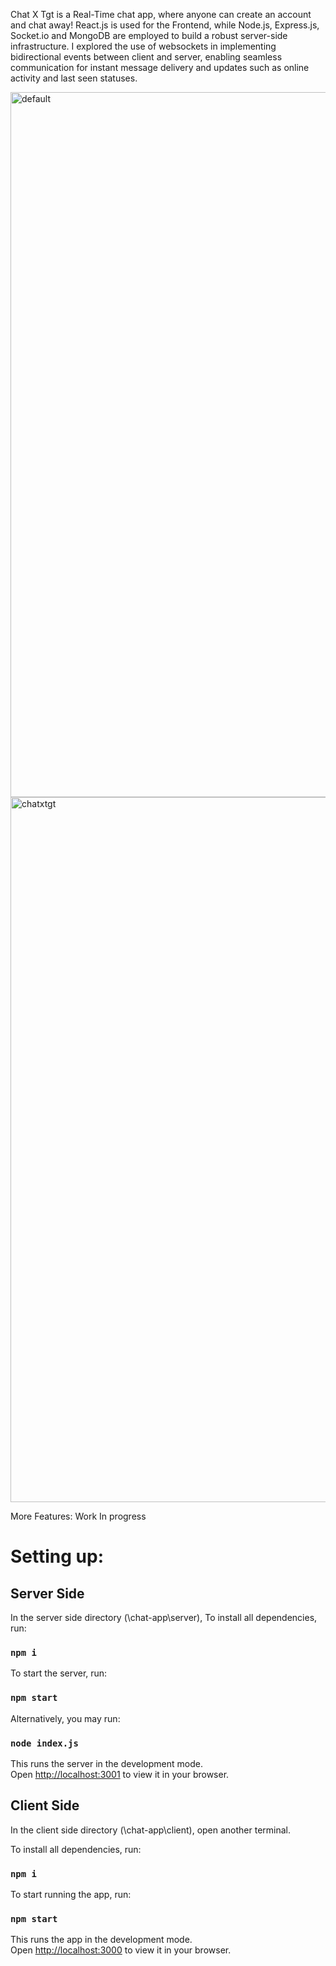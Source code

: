 Chat X Tgt is a Real-Time chat app, where anyone can create an account and chat away!
React.js is used for the Frontend, while Node.js, Express.js, Socket.io and MongoDB are employed to build a robust server-side infrastructure. I explored the use of websockets in implementing bidirectional events between client and server, enabling seamless communication for instant message delivery and updates such as online activity and last seen statuses.


<img width="1128" alt="default" src="https://github.com/lee-jia-yi/chat-x-tgt/assets/89006263/12a173d1-75ce-4930-8b71-c91ef08c6041">
<img width="1128" alt="chatxtgt" src="https://github.com/lee-jia-yi/chat-x-tgt/assets/89006263/efea4ea7-407e-4770-8cd6-e4d81c57e31a">


More Features: Work In progress






# Setting up:

## Server Side
In the server side directory (\chat-app\server),
To install all dependencies, run:
### `npm i`

To start the server, run: 
### `npm start`

Alternatively, you may run: 
### `node index.js`


This runs the server in the development mode.\
Open [http://localhost:3001](http://localhost:3001) to view it in your browser.




## Client Side
In the client side directory (\chat-app\client), open another terminal.

To install all dependencies, run: 
### `npm i` 

To start running the app, run:
### `npm start`

This runs the app in the development mode.\
Open [http://localhost:3000](http://localhost:3000) to view it in your browser.
